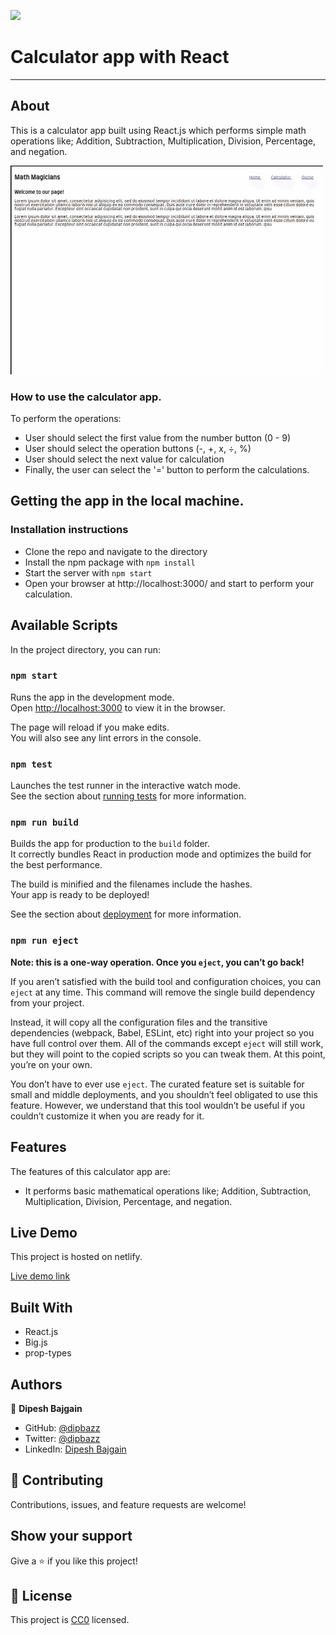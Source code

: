 ![](https://img.shields.io/badge/Microverse-blueviolet)

# Calculator app with React
---
## About

This is a calculator app built using React.js which performs simple math operations like; Addition, Subtraction, Multiplication, Division, Percentage, and negation.

![Screenshot of Calculator app](./public/calculator.gif)

### How to use the calculator app.

To perform the operations:
- User should select the first value from the number button (0 - 9)
- User should select the operation buttons (-, +, x, ÷, %)
- User should select the next value for calculation
- Finally, the user can select the '=' button to perform the calculations.


## Getting the app in the local machine.

### Installation instructions

- Clone the repo and navigate to the directory
- Install the npm package with `npm install`
- Start the server with `npm start`
- Open your browser at http://localhost:3000/ and start to perform your calculation.


## Available Scripts

In the project directory, you can run:

### `npm start`

Runs the app in the development mode.\
Open [http://localhost:3000](http://localhost:3000) to view it in the browser.

The page will reload if you make edits.\
You will also see any lint errors in the console.

### `npm test`

Launches the test runner in the interactive watch mode.\
See the section about [running tests](https://facebook.github.io/create-react-app/docs/running-tests) for more information.

### `npm run build`

Builds the app for production to the `build` folder.\
It correctly bundles React in production mode and optimizes the build for the best performance.

The build is minified and the filenames include the hashes.\
Your app is ready to be deployed!

See the section about [deployment](https://facebook.github.io/create-react-app/docs/deployment) for more information.

### `npm run eject`

**Note: this is a one-way operation. Once you `eject`, you can’t go back!**

If you aren’t satisfied with the build tool and configuration choices, you can `eject` at any time. This command will remove the single build dependency from your project.

Instead, it will copy all the configuration files and the transitive dependencies (webpack, Babel, ESLint, etc) right into your project so you have full control over them. All of the commands except `eject` will still work, but they will point to the copied scripts so you can tweak them. At this point, you’re on your own.

You don’t have to ever use `eject`. The curated feature set is suitable for small and middle deployments, and you shouldn’t feel obligated to use this feature. However, we understand that this tool wouldn’t be useful if you couldn’t customize it when you are ready for it.

## Features

The features of this calculator app are:

- It performs basic mathematical operations like; Addition, Subtraction, Multiplication, Division, Percentage, and negation.

## Live Demo

This project is hosted on netlify.

[Live demo link](https://math-magicians-db.netlify.app/)

## Built With

- React.js
- Big.js
- prop-types

## Authors

👤 **Dipesh Bajgain**

- GitHub: [@dipbazz](https://github.com/dipbazz)
- Twitter: [@dipbazz](https://twitter.com/dipbazz)
- LinkedIn: [Dipesh Bajgain](https://www.linkedin.com/in/dipbazz/)

## 🤝 Contributing

Contributions, issues, and feature requests are welcome!

## Show your support

Give a ⭐️ if you like this project!

<!-- ## Acknowledgments -->

## 📝 License

This project is [CC0](./LICENSE) licensed.

